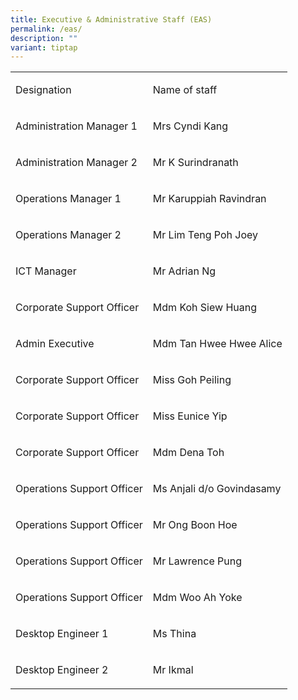 ```yaml
---
title: Executive & Administrative Staff (EAS)
permalink: /eas/
description: ""
variant: tiptap
---
```

<table style="minWidth: 50px">
<colgroup>
<col>
<col>
</colgroup>
<tbody>
<tr>
<td rowspan="1" colspan="1">
<p>Designation</p>
</td>
<td rowspan="1" colspan="1">
<p>Name of staff</p>
</td>
</tr>
<tr>
<td rowspan="1" colspan="1">
<p>Administration Manager 1</p>
</td>
<td rowspan="1" colspan="1">
<p>Mrs Cyndi Kang</p>
</td>
</tr>
<tr>
<td rowspan="1" colspan="1">
<p>Administration Manager 2</p>
</td>
<td rowspan="1" colspan="1">
<p>Mr K Surindranath</p>
</td>
</tr>
<tr>
<td rowspan="1" colspan="1">
<p>Operations Manager 1</p>
</td>
<td rowspan="1" colspan="1">
<p>Mr Karuppiah Ravindran</p>
</td>
</tr>
<tr>
<td rowspan="1" colspan="1">
<p>Operations Manager 2</p>
</td>
<td rowspan="1" colspan="1">
<p>Mr Lim Teng Poh Joey&nbsp;</p>
</td>
</tr>
<tr>
<td rowspan="1" colspan="1">
<p>ICT Manager</p>
</td>
<td rowspan="1" colspan="1">
<p>Mr Adrian Ng</p>
</td>
</tr>
<tr>
<td rowspan="1" colspan="1">
<p>Corporate Support Officer</p>
</td>
<td rowspan="1" colspan="1">
<p>Mdm Koh Siew Huang</p>
</td>
</tr>
<tr>
<td rowspan="1" colspan="1">
<p>Admin Executive</p>
</td>
<td rowspan="1" colspan="1">
<p>Mdm Tan Hwee Hwee Alice</p>
</td>
</tr>
<tr>
<td rowspan="1" colspan="1">
<p>Corporate Support Officer</p>
</td>
<td rowspan="1" colspan="1">
<p>Miss Goh Peiling</p>
</td>
</tr>
<tr>
<td rowspan="1" colspan="1">
<p>Corporate Support Officer</p>
</td>
<td rowspan="1" colspan="1">
<p>Miss Eunice Yip</p>
</td>
</tr>
<tr>
<td rowspan="1" colspan="1">
<p>Corporate Support Officer</p>
</td>
<td rowspan="1" colspan="1">
<p>Mdm Dena Toh</p>
</td>
</tr>
<tr>
<td rowspan="1" colspan="1">
<p>Operations Support Officer</p>
</td>
<td rowspan="1" colspan="1">
<p>Ms Anjali d/o Govindasamy</p>
</td>
</tr>
<tr>
<td rowspan="1" colspan="1">
<p>Operations Support Officer</p>
</td>
<td rowspan="1" colspan="1">
<p>Mr Ong Boon Hoe</p>
</td>
</tr>
<tr>
<td rowspan="1" colspan="1">
<p>Operations Support Officer</p>
</td>
<td rowspan="1" colspan="1">
<p>Mr Lawrence Pung</p>
</td>
</tr>
<tr>
<td rowspan="1" colspan="1">
<p>Operations Support Officer</p>
</td>
<td rowspan="1" colspan="1">
<p>Mdm Woo Ah Yoke</p>
</td>
</tr>
<tr>
<td rowspan="1" colspan="1">
<p>Desktop Engineer 1</p>
</td>
<td rowspan="1" colspan="1">
<p>Ms Thina</p>
</td>
</tr>
<tr>
<td rowspan="1" colspan="1">
<p>Desktop Engineer 2</p>
</td>
<td rowspan="1" colspan="1">
<p>Mr Ikmal</p>
</td>
</tr>
</tbody>
</table>
<p></p>